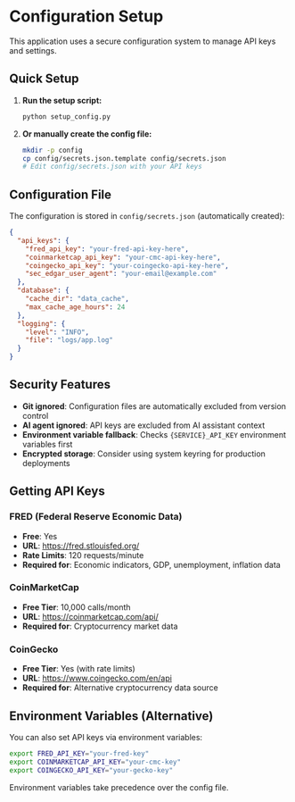 # Configuration Setup

This application uses a secure configuration system to manage API keys and settings.

## Quick Setup

1. **Run the setup script:**
   ```bash
   python setup_config.py
   ```

2. **Or manually create the config file:**
   ```bash
   mkdir -p config
   cp config/secrets.json.template config/secrets.json
   # Edit config/secrets.json with your API keys
   ```

## Configuration File

The configuration is stored in `config/secrets.json` (automatically created):

```json
{
  "api_keys": {
    "fred_api_key": "your-fred-api-key-here",
    "coinmarketcap_api_key": "your-cmc-api-key-here",
    "coingecko_api_key": "your-coingecko-api-key-here",
    "sec_edgar_user_agent": "your-email@example.com"
  },
  "database": {
    "cache_dir": "data_cache",
    "max_cache_age_hours": 24
  },
  "logging": {
    "level": "INFO",
    "file": "logs/app.log"
  }
}
```

## Security Features

- **Git ignored**: Configuration files are automatically excluded from version control
- **AI agent ignored**: API keys are excluded from AI assistant context
- **Environment variable fallback**: Checks `{SERVICE}_API_KEY` environment variables first
- **Encrypted storage**: Consider using system keyring for production deployments

## Getting API Keys

### FRED (Federal Reserve Economic Data)
- **Free**: Yes
- **URL**: https://fred.stlouisfed.org/
- **Rate Limits**: 120 requests/minute
- **Required for**: Economic indicators, GDP, unemployment, inflation data

### CoinMarketCap
- **Free Tier**: 10,000 calls/month
- **URL**: https://coinmarketcap.com/api/
- **Required for**: Cryptocurrency market data

### CoinGecko
- **Free Tier**: Yes (with rate limits)
- **URL**: https://www.coingecko.com/en/api
- **Required for**: Alternative cryptocurrency data source

## Environment Variables (Alternative)

You can also set API keys via environment variables:

```bash
export FRED_API_KEY="your-fred-key"
export COINMARKETCAP_API_KEY="your-cmc-key"
export COINGECKO_API_KEY="your-gecko-key"
```

Environment variables take precedence over the config file.